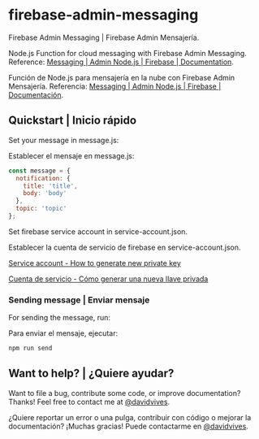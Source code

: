 # firebase-admin-messaging
Firebase Admin Messaging | Firebase Admin Mensajería.

Node.js Function for cloud messaging with Firebase Admin Messaging. Reference: [Messaging | Admin Node.js | Firebase | Documentation](https://firebase.google.com/docs/reference/admin/node/admin.messaging).

Función de Node.js para mensajería en la nube con Firebase Admin Mensajería. Referencia: [Messaging | Admin Node.js | Firebase | Documentación](https://firebase.google.com/docs/reference/admin/node/admin.messaging).

## Quickstart | Inicio rápido

Set your message in message.js:

Establecer el mensaje en message.js:

```javascript
const message = {
  notification: {
    title: 'title',
    body: 'body'
  },
  topic: 'topic'
};
```

Set firebase service account in service-account.json.

Establecer la cuenta de servicio de firebase en service-account.json.

[Service account - How to generate new private key](https://firebase.google.com/docs/admin/setup?authuser=0#add_firebase_to_your_app)

[Cuenta de servicio - Cómo generar una nueva llave privada](https://firebase.google.com/docs/admin/setup?authuser=0#add_firebase_to_your_app)

### Sending message | Enviar mensaje

For sending the message, run:

Para enviar el mensaje, ejecutar:

```bash
npm run send
```

## Want to help? | ¿Quiere ayudar?

Want to file a bug, contribute some code, or improve documentation? Thanks! Feel free to contact me at [@davidvives](https://twitter.com/davidvives).

¿Quiere reportar un error o una pulga, contribuir con código o mejorar la documentación? ¡Muchas gracias! Puede contactarme en [@davidvives](https://twitter.com/davidvives).
